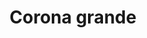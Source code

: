 ---
title: Corona grande
date: 
draft: false

# descripcion
description : Corona grande

materials: Plata 925

color: Plateado

dimensions: 2cm x 2cm

code: 02-14-0167

type: "Dijes"

categories: []

price: $1.950,00

# Images
# first image will be shown in the product page
images:
  # - image: "images/path_to_image"
  # La ubicacion de las imagenes es imagenes/Dijes/Dijes.Plata/02-14-0167-corona-grande
  - image: "./images/dijes/plata/02-14-0167-corona-grande.JPG"
---